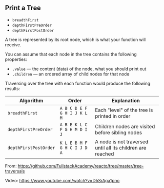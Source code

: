 ## Print a Tree
* `breadthFirst`
* `depthFirstPreOrder`
* `depthFirstPostOrder`

A tree is represented by its root node, which is what your function will receive.

You can assume that each node in the tree contains the following properties:
* `.value` — the content (data) of the node, what you should print out
* `.children` — an ordered array of child nodes for that node

Traversing over the tree with each function would produce the following results:

| Algorithm             | Order                       | Explanation                                                |
|-----------------------|-----------------------------|------------------------------------------------------------|
| `breadthFirst`        | `A B C D E F G H I J K L M` | Each "level" of the tree is printed in order               |
| `depthFirstPreOrder`  | `A B E K L C F G H M D I J` | Children nodes are visited before sibling nodes            |
| `depthFirstPostOrder` | `K L E B M F G H C I J D A` | A node is not traversed until all its children are reached |

From: https://github.com/FullstackAcademy/reacto/tree/master/tree-traversals

Video: https://www.youtube.com/watch?v=D5SrAga1pno